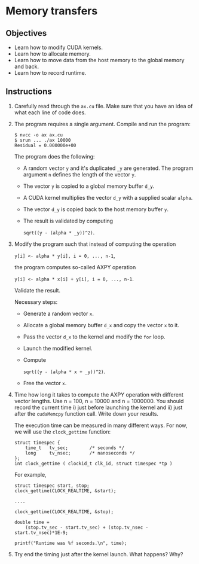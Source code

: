 # Memory transfers

## Objectives

 - Learn how to modify CUDA kernels.
 - Learn how to allocate memory.
 - Learn how to move data from the host memory to the global memory and back.
 - Learn how to record runtime.

## Instructions

 1. Carefully read through the `ax.cu` file. Make sure that you have an idea
    of what each line of code does.

 2. The program requires a single argument. Compile and run the program:
 
    ```
    $ nvcc -o ax ax.cu
    $ srun ... ./ax 10000
    Residual = 0.000000e+00
    ```
    
    The program does the following:
     - A random vector `y` and it's duplicated `_y` are generated.
       The program argument `n` defines the length of the vector `y`.
     - The vector `y` is copied to a global memory buffer `d_y`.
     - A CUDA kernel multiplies the vector `d_y` with a supplied scalar `alpha`.
     - The vector `d_y` is copied back to the host memory buffer `y`.
     - The result is validated by computing
     
       `sqrt((y - (alpha * _y))^2)`.

 3. Modify the program such that instead of computing the operation
    
    `y[i] <- alpha * y[i], i = 0, ..., n-1`, 
    
    the program computes so-called AXPY operation
    
    `y[i] <- alpha * x[i] + y[i], i = 0, ..., n-1`. 
    
    Validate the result.

    Necessary steps:
     - Generate a random vector `x`.
     - Allocate a global memory buffer `d_x` and copy the vector `x` to it.
     - Pass the vector `d_x` to the kernel and modify the `for` loop.
     - Launch the modified kernel.
     - Compute

       `sqrt((y - (alpha * x + _y))^2)`.
       
     - Free the vector `x`.

 4. Time how long it takes to compute the AXPY operation with different
    vector lengths. Use n = 100, n = 10000 and n = 1000000. You should record
    the current time i) just before launching the kernel and ii) just after the
    `cudaMemcpy` function call. Write down your results.
    
    The execution time can be measured in many different ways. For now, we will
    use the `clock_gettime` function:
     
       ```
       struct timespec {
           time_t   tv_sec;        /* seconds */
           long     tv_nsec;       /* nanoseconds */
       };
       int clock_gettime ( clockid_t clk_id, struct timespec *tp )
       ```
       
       For example,
       
       ```
       struct timespec start, stop;
       clock_gettime(CLOCK_REALTIME, &start);
       
       ....
       
       clock_gettime(CLOCK_REALTIME, &stop);

       double time =
           (stop.tv_sec - start.tv_sec) + (stop.tv_nsec - start.tv_nsec)*1E-9;

       printf("Runtime was %f seconds.\n", time);
       ```

 5. Try end the timing just after the kernel launch. What happens? Why?   
    
    
